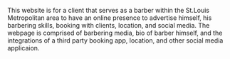This website is for a client that serves as a barber within the St.Louis Metropolitan area to have an online presence to advertise himself, his barbering skills, booking with clients, location, and social media. The webpage is comprised of barbering media, bio of barber himself, and the integrations of a third party booking app, location, and other social media applicaion.







